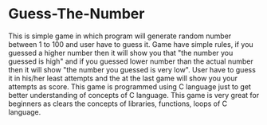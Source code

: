 # Guess-The-Number
This is simple game in which program will generate random number between 1 to 100 and user have to guess it. Game have simple rules, if you guessed a higher number then it will show you that "the number you guessed is high" and if you guessed lower number than the actual number then it will show "the number you guessed is very low". User have to guess it in his/her least attempts and the at the last game will show you your attempts as score. This game is programmed using C language just to get better understanding of concepts of C language. This game is very great for beginners as clears the concepts of libraries, functions, loops of C language.
